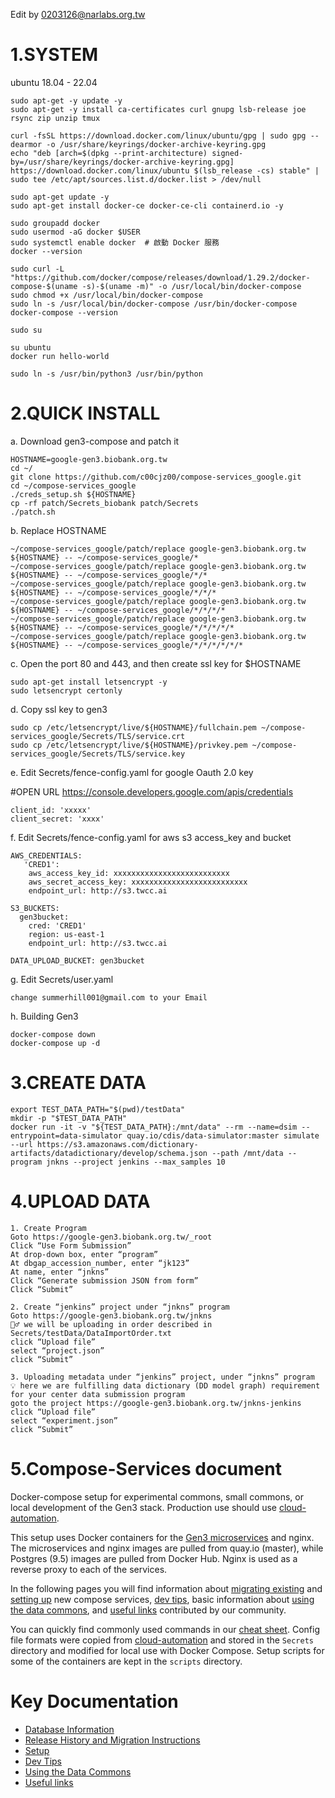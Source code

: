 Edit by 0203126@narlabs.org.tw

1.SYSTEM 
===

ubuntu 18.04 - 22.04
```
sudo apt-get -y update -y
sudo apt-get -y install ca-certificates curl gnupg lsb-release joe rsync zip unzip tmux

curl -fsSL https://download.docker.com/linux/ubuntu/gpg | sudo gpg --dearmor -o /usr/share/keyrings/docker-archive-keyring.gpg
echo "deb [arch=$(dpkg --print-architecture) signed-by=/usr/share/keyrings/docker-archive-keyring.gpg] https://download.docker.com/linux/ubuntu $(lsb_release -cs) stable" | sudo tee /etc/apt/sources.list.d/docker.list > /dev/null

sudo apt-get update -y
sudo apt-get install docker-ce docker-ce-cli containerd.io -y

sudo groupadd docker
sudo usermod -aG docker $USER
sudo systemctl enable docker  # 啟動 Docker 服務
docker --version

sudo curl -L "https://github.com/docker/compose/releases/download/1.29.2/docker-compose-$(uname -s)-$(uname -m)" -o /usr/local/bin/docker-compose
sudo chmod +x /usr/local/bin/docker-compose
sudo ln -s /usr/local/bin/docker-compose /usr/bin/docker-compose
docker-compose --version

sudo su 

su ubuntu
docker run hello-world

sudo ln -s /usr/bin/python3 /usr/bin/python
```

2.QUICK INSTALL
===

a. Download gen3-compose and patch it 
```
HOSTNAME=google-gen3.biobank.org.tw
cd ~/
git clone https://github.com/c00cjz00/compose-services_google.git
cd ~/compose-services_google
./creds_setup.sh ${HOSTNAME}
cp -rf patch/Secrets_biobank patch/Secrets
./patch.sh
```

b. Replace HOSTNAME
```
~/compose-services_google/patch/replace google-gen3.biobank.org.tw ${HOSTNAME} -- ~/compose-services_google/*
~/compose-services_google/patch/replace google-gen3.biobank.org.tw ${HOSTNAME} -- ~/compose-services_google/*/*
~/compose-services_google/patch/replace google-gen3.biobank.org.tw ${HOSTNAME} -- ~/compose-services_google/*/*/*
~/compose-services_google/patch/replace google-gen3.biobank.org.tw ${HOSTNAME} -- ~/compose-services_google/*/*/*/*
~/compose-services_google/patch/replace google-gen3.biobank.org.tw ${HOSTNAME} -- ~/compose-services_google/*/*/*/*/*
~/compose-services_google/patch/replace google-gen3.biobank.org.tw ${HOSTNAME} -- ~/compose-services_google/*/*/*/*/*/*
```
c. Open the port 80 and 443, and then create ssl key for $HOSTNAME
```
sudo apt-get install letsencrypt -y
sudo letsencrypt certonly
```
d. Copy ssl key to gen3
```
sudo cp /etc/letsencrypt/live/${HOSTNAME}/fullchain.pem ~/compose-services_google/Secrets/TLS/service.crt
sudo cp /etc/letsencrypt/live/${HOSTNAME}/privkey.pem ~/compose-services_google/Secrets/TLS/service.key
```
e. Edit Secrets/fence-config.yaml for google Oauth 2.0 key 

#OPEN URL https://console.developers.google.com/apis/credentials
```
client_id: 'xxxxx'
client_secret: 'xxxx'
```
f. Edit Secrets/fence-config.yaml for aws s3 access_key and bucket
```
AWS_CREDENTIALS:
   'CRED1':
    aws_access_key_id: xxxxxxxxxxxxxxxxxxxxxxxxxx
    aws_secret_access_key: xxxxxxxxxxxxxxxxxxxxxxxxxx
    endpoint_url: http://s3.twcc.ai

S3_BUCKETS:
  gen3bucket:
    cred: 'CRED1'
    region: us-east-1
    endpoint_url: http://s3.twcc.ai

DATA_UPLOAD_BUCKET: gen3bucket
```
g. Edit Secrets/user.yaml
```
change summerhill001@gmail.com to your Email
```
h. Building Gen3 
```
docker-compose down
docker-compose up -d
```

3.CREATE DATA
===
```
export TEST_DATA_PATH="$(pwd)/testData"
mkdir -p "$TEST_DATA_PATH"
docker run -it -v "${TEST_DATA_PATH}:/mnt/data" --rm --name=dsim --entrypoint=data-simulator quay.io/cdis/data-simulator:master simulate --url https://s3.amazonaws.com/dictionary-artifacts/datadictionary/develop/schema.json --path /mnt/data --program jnkns --project jenkins --max_samples 10
```

4.UPLOAD DATA
===
```
1. Create Program
Goto https://google-gen3.biobank.org.tw/_root
Click “Use Form Submission”
At drop-down box, enter “program”
At dbgap_accession_number, enter “jk123”
At name, enter “jnkns”
Click “Generate submission JSON from form”
Click “Submit”

2. Create “jenkins” project under “jnkns” program
Goto https://google-gen3.biobank.org.tw/jnkns
🙋‍♂️ we will be uploading in order described in Secrets/testData/DataImportOrder.txt
click “Upload file”
select “project.json”
click “Submit”

3. Uploading metadata under “jenkins” project, under “jnkns” program
💡 here we are fulfilling data dictionary (DD model graph) requirement for your center data submission program
goto the project https://google-gen3.biobank.org.tw/jnkns-jenkins
click “Upload file”
select “experiment.json”
click “Submit”
```

5.Compose-Services document
===

Docker-compose setup for experimental commons, small commons, or local development of the Gen3 stack. Production use should use [cloud-automation](https://github.com/uc-cdis/cloud-automation).

This setup uses Docker containers for the [Gen3 microservices](https://github.com/uc-cdis/) and nginx. The microservices and nginx images are pulled from quay.io (master), while Postgres (9.5) images are pulled from Docker Hub. Nginx is used as a reverse proxy to each of the services. 

In the following pages you will find information about [migrating existing](docs/release_history.md) and [setting up](docs/setup.md) new compose services, [dev tips](docs/dev_tips.md), basic information about [using the data commons](docs/using_the_commons.md), and [useful links](docs/useful_links.md) contributed by our community. 

You can quickly find commonly used commands in our [cheat sheet](./docs/cheat_sheet.md). Config file formats were copied from [cloud-automation](https://github.com/uc-cdis/cloud-automation) and stored in the `Secrets` directory and modified for local use with Docker Compose. Setup scripts for some of the containers are kept in the `scripts` directory.


# Key Documentation

* [Database Information](docs/database_information.md)
* [Release History and Migration Instructions](docs/release_history.md)
* [Setup](docs/setup.md)
* [Dev Tips](docs/dev_tips.md)
* [Using the Data Commons](docs/using_the_commons.md)
* [Useful links](docs/useful_links.md)
